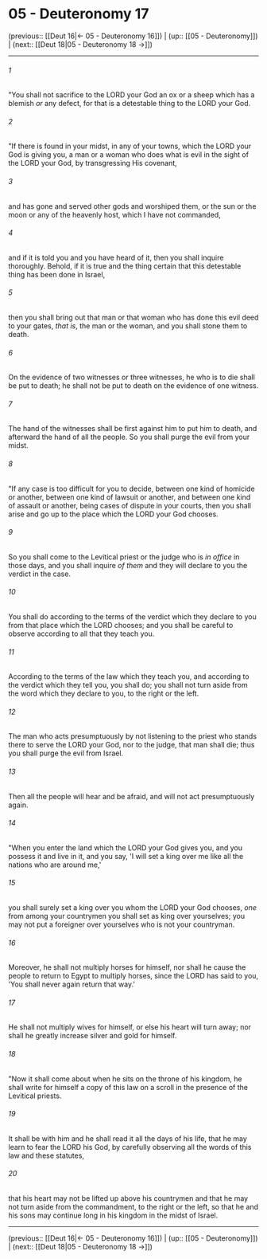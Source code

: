 # 05 - Deuteronomy 17

(previous:: [[Deut 16|← 05 - Deuteronomy 16]]) | (up:: [[05 - Deuteronomy]]) | (next:: [[Deut 18|05 - Deuteronomy 18 →]])

***


###### 1 
"You shall not sacrifice to the LORD your God an ox or a sheep which has a blemish _or_ any defect, for that is a detestable thing to the LORD your God. 

###### 2 
"If there is found in your midst, in any of your towns, which the LORD your God is giving you, a man or a woman who does what is evil in the sight of the LORD your God, by transgressing His covenant, 

###### 3 
and has gone and served other gods and worshiped them, or the sun or the moon or any of the heavenly host, which I have not commanded, 

###### 4 
and if it is told you and you have heard of it, then you shall inquire thoroughly. Behold, if it is true and the thing certain that this detestable thing has been done in Israel, 

###### 5 
then you shall bring out that man or that woman who has done this evil deed to your gates, _that is_, the man or the woman, and you shall stone them to death. 

###### 6 
On the evidence of two witnesses or three witnesses, he who is to die shall be put to death; he shall not be put to death on the evidence of one witness. 

###### 7 
The hand of the witnesses shall be first against him to put him to death, and afterward the hand of all the people. So you shall purge the evil from your midst. 

###### 8 
"If any case is too difficult for you to decide, between one kind of homicide or another, between one kind of lawsuit or another, and between one kind of assault or another, being cases of dispute in your courts, then you shall arise and go up to the place which the LORD your God chooses. 

###### 9 
So you shall come to the Levitical priest or the judge who is _in office_ in those days, and you shall inquire _of them_ and they will declare to you the verdict in the case. 

###### 10 
You shall do according to the terms of the verdict which they declare to you from that place which the LORD chooses; and you shall be careful to observe according to all that they teach you. 

###### 11 
According to the terms of the law which they teach you, and according to the verdict which they tell you, you shall do; you shall not turn aside from the word which they declare to you, to the right or the left. 

###### 12 
The man who acts presumptuously by not listening to the priest who stands there to serve the LORD your God, nor to the judge, that man shall die; thus you shall purge the evil from Israel. 

###### 13 
Then all the people will hear and be afraid, and will not act presumptuously again. 

###### 14 
"When you enter the land which the LORD your God gives you, and you possess it and live in it, and you say, 'I will set a king over me like all the nations who are around me,' 

###### 15 
you shall surely set a king over you whom the LORD your God chooses, _one_ from among your countrymen you shall set as king over yourselves; you may not put a foreigner over yourselves who is not your countryman. 

###### 16 
Moreover, he shall not multiply horses for himself, nor shall he cause the people to return to Egypt to multiply horses, since the LORD has said to you, 'You shall never again return that way.' 

###### 17 
He shall not multiply wives for himself, or else his heart will turn away; nor shall he greatly increase silver and gold for himself. 

###### 18 
"Now it shall come about when he sits on the throne of his kingdom, he shall write for himself a copy of this law on a scroll in the presence of the Levitical priests. 

###### 19 
It shall be with him and he shall read it all the days of his life, that he may learn to fear the LORD his God, by carefully observing all the words of this law and these statutes, 

###### 20 
that his heart may not be lifted up above his countrymen and that he may not turn aside from the commandment, to the right or the left, so that he and his sons may continue long in his kingdom in the midst of Israel.

***

(previous:: [[Deut 16|← 05 - Deuteronomy 16]]) | (up:: [[05 - Deuteronomy]]) | (next:: [[Deut 18|05 - Deuteronomy 18 →]])

